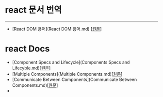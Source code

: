 # react 문서 번역
---

- [React DOM 용어](React DOM 용어.md) [[원문](https://gist.github.com/sebmarkbage/fcb1b6ab493b0c77d589)]


# react Docs

- [Component Specs and Lifecycle](Components Specs and Lifecyble.md)[[원문](http://facebook.github.io/react/docs/getting-started.html)]
- [Multiple Components](Multiple Components.md)[[원문](http://facebook.github.io/react/docs/multiple-components.html)]
- [Communicate Between Components](Communicate Between Components.md)[[원문](http://facebook.github.io/react/tips/communicate-between-components.html)]
- 
